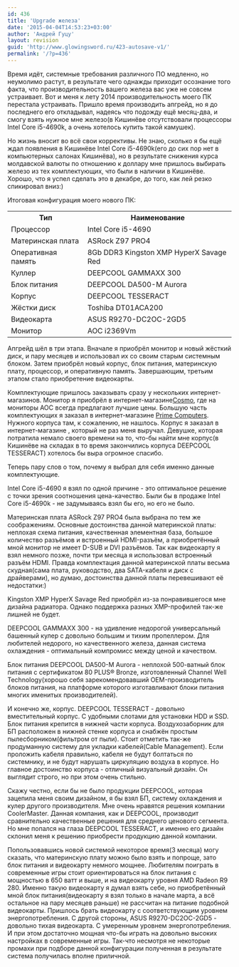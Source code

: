```yaml
---
id: 436
title: 'Upgrade железа'
date: '2015-04-04T14:53:23+03:00'
author: 'Андрей Гуцу'
layout: revision
guid: 'http://www.glowingsword.ru/423-autosave-v1/'
permalink: '/?p=436'
---
```


Время идёт, системные требования различного ПО медленно, но неумолимо растут, в результате чего однажды приходит осознание того факта, что производительность вашего железа вас уже не совсем устраивает. Вот и меня к лету 2014 производительность моего ПК перестала устраивать. Пришло время производить апгрейд, но я до последнего его откладывал, надеясь что подожду ещё месяц-два, и смогу взять нужное мне железо(в Кишинёве отсутствовали процессоры Intel Core i5-4690k, а очень хотелось купить такой камушек).

Но жизнь вносит во всё свои коррективы. Не знаю, сколько я бы ещё ждал появления в Кишинёве Intel Core i5-4690k(его до сих пор нет в компьютерных салонах Кишинёва), но в результате снижения курса молдавской валюты по отношению к доллару мне пришлось выбирать железо из тех комплектующих, что были в наличии в Кишинёве. Хорошо, что я успел сделать это в декабре, до того, как лей резко спикировал вниз:)

Итоговая конфигурация моего нового ПК:

<table>
  <tr>
    <th>Тип</th>
    <th>Наименование</th>
  </tr>
  <tr>
    <td>Процессор</td>
    <td>Intel Core i5-4690</td>
  </tr>
  <tr>
    <td>Материнская плата</td>
    <td>ASRock Z97 PRO4</td>
  </tr>
  <tr>
    <td>Оперативная память</td>
    <td>8Gb DDR3 Kingston XMP HyperX Savage Red</td></tr>
  
  <tr>
    <td>Куллер</td>
    <td>DEEPCOOL GAMMAXX 300</td>
  </tr>
  <tr>
    <td>Блок питания</td>
    <td>DEEPCOOL DA500-M Aurora</td>
  </tr>
  <tr>
    <td>Корпус</td>
    <td>DEEPCOOL TESSERACT</td>
  </tr>
  <tr>
    <td>Жёстки диск</td>
    <td>Toshiba DT01ACA200</td>
  </tr>
  <tr>
    <td>Видеокарта</td>
    <td>ASUS R9270-DC2OC-2GD5</td>
  </tr><tr>
    <td>Монитор</td>
    <td>AOC i2369Vm</td>
  </tr>
</table>

Апгрейд шёл в три этапа. Вначале я приобрёл монитор и новый жёсткий диск, и пару месяцев и использовал их со своим старым системным блоком. Затем приобрёл новый корпус, блок питания, материнскую плату, процессор, и оперативную память. Завершающим, третьим этапом стало приобретение видеокарты.

Комплектующие пришлось заказывать сразу у нескольких интернет-магазинов. Монитор я приобрёл в интернет-магазине<a title="Cosmo" href="http://cosmo.md" target="_blank">Cosmo</a>, где на мониторы AOC всегда предлагают лучшие цены. Большую часть комплектующих я заказал в интернет-магазине <a title="Prime Computers" href="http://prime-pc.md" target="_blank">Prime Computers</a>. Нужного корпуса там, к сожалению, не нашлось. Корпус я заказал в интернет-магазине <a href="http://gadget.md" title="gadget.md" target="_blank"></a>, который не раз меня выручал. Девушке, которая потратила немало своего времени на то, что-бы найти  мне корпус(в Кишинёве на складах в то время закончились корпуса DEEPCOOL TESSERACT) хотелось бы выра огромное спасибо. 

Теперь пару слов о том, почему я выбрал для себя именно данные комплектующие.

Intel Core i5-4690 я взял по одной причине - это оптимальное решение с точки зрения соотношения цена-качество. Были бы в продаже Intel Core i5-4690k - не задумываясь взял бы его, но его не было.

Материнская плата ASRock Z97 PRO4 была выбрана по тем же соображениям. Основные достоинства данной материнской платы: неплохая схема питания, качественная элементная база, большое количество разъёмов и встроенный HDMI-разъём, а приобретённый мной монитор не имеет D-SUB и DVI разъёмов. Так как видеокарту я взял немного позже, почти три месяца я использовал встроенный разъём HDMI. Правда комплектация данной материнской платы весьма скудная(сама плата, руководство, два SATA-кабеля и диск с драйверами), но думаю, достоинства данной платы перевешивают её недостатки:)

Kingston XMP HyperX Savage Red приобрёл из-за понравившегося мне дизайна радиатора. Однако поддержка разных XMP-профилей так-же лишней не будет.

DEEPCOOL GAMMAXX 300 - на удивление недорогой универсальный башенный кулер с довольно большим и тихим пропеллером. Для любителей недорого, но качественного железа, данная система охлаждения - оптимальный компромисс между ценой и качеством. 

Блок питания DEEPCOOL DA500-M Aurora - неплохой 500-ватный блок питания с сертификатом 80 PLUS® Bronze, изготовленный Channel Well Technology(хорошо себя зарекомендовавший OEM-производитель блоков питания, на платформе которого изготавливают блоки питания многих именитых производителей).

И конечно же, корпус. DEEPCOOL TESSERACT - довольно вместительный корпус. С удобными слотами для установки HDD и SSD. Блок питания крепится в нижней части корпуса. Воздухозаборник для БП расположен в нижней стенке корпуса и снабжён простым пылесборником(фильтром от пыли). Стоит отметить так-же продуманную систему для укладки кабелей(Cable Management). Если проложить кабеля правильно, кабеля не будут болтаться по системнику, и не будут нарушать циркуляцию воздуха в корпусе. Но главное достоинство корпуса - отличный визуальный дизайн. Он выглядит строго, но при этом очень стильно.

Скажу честно, если бы не было продукции DEEPCOOL, которая зацепила меня своим дизайном, я бы взял БП, систему охлаждения и кулер другого производителя. Мне очень нравятся решения компании CoolerMaster. Данная компания, как и DEEPCOOL, производит сравнительно качественные решения для среднего ценового сегмента. Но мне попался на глаза DEEPCOOL TESSERACT, и именно его дизайн склонил меня к решению приобрести продукцию данной компании.

Попользовавшись новой системой некоторое время(3 месяца) могу сказать, что материнскую плату можно было взять и попроще, зато блок питания и видеокарту немного мощнее. Любителям поиграть в современные игры стоит ориентироваться на блок питания с мощностью в 650 ватт и выше, и на видеокарту уровня AMD Radeon R9 280. Именно такую видеокарту я думал взять себе, но приобретённый мной блок питания(видеокарту я взял только в начале марта, а всё остальное на пару месяцев раньше) не рассчитан на питание подобной видеокарты. Пришлось брать видеокарту с соответствующим уровнем энергопотребления. С другой стороны, ASUS R9270-DC2OC-2GD5 - довольно тихая видеокарта. С умеренным уровнем энергопотребления. И при этом достаточно мощная что-бы играть на довольно высоких настройках в современные игры. Так-что несмотря не некоторые промахи при подборе данной конфигурации полученная в результате система получилась вполне приличной.

